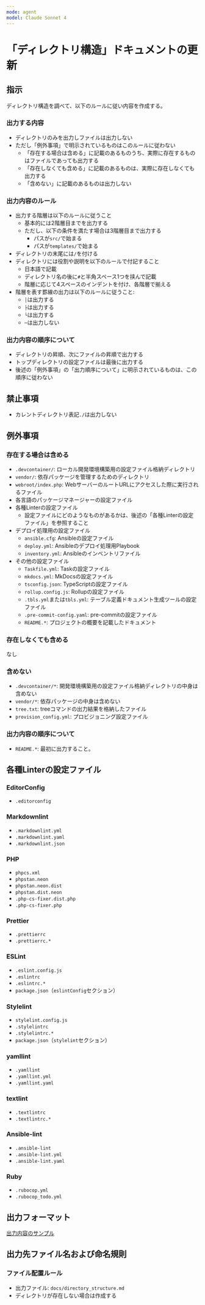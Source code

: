 ```yaml
---
mode: agent
model: Claude Sonnet 4
---
```

「ディレクトリ構造」ドキュメントの更新
=========================

指示
-------------------------

ディレクトリ構造を調べて、以下のルールに従い内容を作成する。

### 出力する内容

- ディレクトリのみを出力しファイルは出力しない
- ただし「例外事項」で明示されているものはこのルールに従わない
    - 「存在する場合は含める」に記載のあるものうち、実際に存在するものはファイルであっても出力する
    - 「存在しなくても含める」に記載のあるものは、実際に存在しなくても出力する
    - 「含めない」に記載のあるものは出力しない

### 出力内容のルール

- 出力する階層は以下のルールに従うこと
    - 基本的には2階層目までを出力する
    - ただし、以下の条件を満たす場合は3階層目まで出力する
        - パスが`src/`で始まる
        - パスが`templates/`で始まる
- ディレクトリの末尾には`/`を付ける
- ディレクトリには役割や説明を以下のルールで付記すること
    - 日本語で記載
    - ディレクトリ名の後に`#`と半角スペース1つを挟んで記載
    - 階層に応じて4スペースのインデントを付け、各階層で揃える
- 階層を表す罫線の出力は以下のルールに従うこと:
    - `│`は出力する
    - `├`は出力する
    - `└`は出力する
    - `─`は出力しない

### 出力内容の順序について

- ディレクトリの昇順、次にファイルの昇順で出力する
- トップディレクトリの設定ファイルは最後に出力する
- 後述の「例外事項」の「出力順序について」に明示されているものは、この順序に従わない

禁止事項
-------------------------

- カレントディレクトリ表記`./`は出力しない

例外事項
-------------------------

### 存在する場合は含める

- `.devcontainer/`: ローカル開発環境構築用の設定ファイル格納ディレクトリ
- `vendor/`: 依存パッケージを管理するためのディレクトリ
- `webroot/index.php`: WebサーバーのルートURLにアクセスした際に実行されるファイル
- 各言語のパッケージマネージャーの設定ファイル
- 各種Linterの設定ファイル
    - 設定ファイルにどのようなものがあるかは、後述の「各種Linterの設定ファイル」を参照すること
- デプロイ処理用の設定ファイル
    - `ansible.cfg`: Ansibleの設定ファイル
    - `deploy.yml`: Ansibleのデプロイ処理用Playbook
    - `inventory.yml`: Ansibleのインベントリファイル
- その他の設定ファイル
    - `Taskfile.yml`: Taskの設定ファイル
    - `mkdocs.yml`: MkDocsの設定ファイル
    - `tsconfig.json`: TypeScriptの設定ファイル
    - `rollup.config.js`: Rollupの設定ファイル
    - `.tbls.yml`または`tbls.yml`: テーブル定義ドキュメント生成ツールの設定ファイル
    - `.pre-commit-config.yaml`: pre-commitの設定ファイル
    - `README.*`: プロジェクトの概要を記載したドキュメント

### 存在しなくても含める

なし

### 含めない

- `.devcontainer/*`: 開発環境構築用の設定ファイル格納ディレクトリの中身は含めない
- `vendor/*`: 依存パッケージの中身は含めない
- `tree.txt`: treeコマンドの出力結果を格納したファイル
- `provision_config.yml`: プロビジョニング設定ファイル

### 出力内容の順序について

- `README.*`: 最初に出力すること。

各種Linterの設定ファイル
-------------------------

### EditorConfig

- `.editorconfig`

### Markdownlint

- `.markdownlint.yml`
- `.markdownlint.yaml`
- `.markdownlint.json`

### PHP

- `phpcs.xml`
- `phpstan.neon`
- `phpstan.neon.dist`
- `phpstan.dist.neon`
- `.php-cs-fixer.dist.php`
- `.php-cs-fixer.php`

### Prettier

- `.prettierrc`
- `.prettierrc.*`

### ESLint

- `.eslint.config.js`
- `.eslintrc`
- `.eslintrc.*`
- `package.json`（`eslintConfig`セクション）

### Stylelint

- `stylelint.config.js`
- `.stylelintrc`
- `.stylelintrc.*`
- `package.json`（`stylelint`セクション）

### yamllint

- `.yamllint`
- `.yamllint.yml`
- `.yamllint.yaml`

### textlint

- `.textlintrc`
- `.textlintrc.*`

### Ansible-lint

- `.ansible-lint`
- `.ansible-lint.yml`
- `.ansible-lint.yaml`

### Ruby

- `.rubocop.yml`
- `.rubocop_todo.yml`

出力フォーマット
-------------------------

[出力内容のサンプル](../samples/doc_directory_structure.md)

出力先ファイル名および命名規則
-------------------------

### ファイル配置ルール

- 出力ファイル: `docs/directory_structure.md`
- ディレクトリが存在しない場合は作成する
